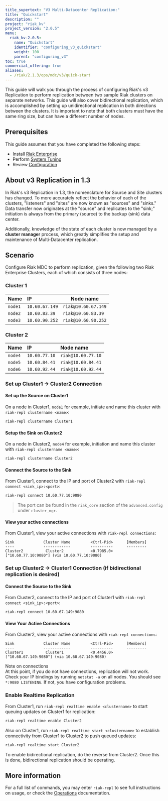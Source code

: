 ```yaml
---
title_supertext: "V3 Multi-Datacenter Replication:"
title: "Quickstart"
description: ""
project: "riak_kv"
project_version: "2.0.5"
menu:
  riak_kv-2.0.5:
    name: "Quickstart"
    identifier: "configuring_v3_quickstart"
    weight: 100
    parent: "configuring_v3"
toc: true
commercial_offering: true
aliases:
  - /riak/2.1.3/ops/mdc/v3/quick-start
---
```


[perf index]: /riak/kv/2.0.5/using/performance
[config v3 mdc]: /riak/kv/2.0.5/configuring/v3-multi-datacenter
[cluster ops v3 mdc]: /riak/kv/2.0.5/using/cluster-operations/v3-multi-datacenter

This guide will walk you through the process of configuring Riak's v3
Replication to perform replication between two sample Riak clusters on
separate networks. This guide will also cover bidirectional replication,
which is accomplished by setting up unidirectional replication in both
directions between the clusters.  It is important to note that both
clusters must have the same ring size, but can have a different number
of nodes.

## Prerequisites

This guide assumes that you have completed the following steps:

* Install [Riak Enterprise](http://basho.com/riak-enterprise/)
* Perform [System Tuning][perf index]
* Review [Configuration][config v3 mdc]

## About v3 Replication in 1.3

In Riak's v3 Replication in 1.3, the nomenclature for Source and Site
clusters has changed. To more accurately reflect the behavior of each of
the clusters, "listeners" and "sites" are now known as "sources" and
"sinks." Data transfer now originates at the "source" and replicates to
the "sink;" initiation is always from the primary (source) to the backup
(sink) data center.

Additionally, knowledge of the state of each cluster is now managed by a
**cluster manager** process, which greatly simplifies the setup and
maintenance of Multi-Datacenter replication.

## Scenario

Configure Riak MDC to perform replication, given the following two
Riak Enterprise Clusters, each of which consists of three nodes:

### Cluster 1

Name  | IP          | Node name
:-----|:-------------|-----------------
`node1` | `10.60.67.149` | `riak@10.60.67.149`
`node2` | `10.60.83.39`  | `riak@10.60.83.39`
`node3` | `10.60.90.252` | `riak@10.60.90.252`

### Cluster 2

Name  | IP          | Node name
:-----|:------------|:----------------
`node4` | `10.60.77.10` | `riak@10.60.77.10`
`node5` | `10.60.84.41` | `riak@10.60.84.41`
`node6` | `10.60.92.44` | `riak@10.60.92.44`


### Set up Cluster1 &rarr; Cluster2 Connection

#### Set up the Source on Cluster1

On a node in Cluster1, `node1` for example, initiate and name this
cluster with `riak-repl clustername <name>`:

```bash
riak-repl clustername Cluster1
```
  
#### Setup the Sink on Cluster2

On a node in Cluster2, `node4` for example, initiation and name this
cluster with `riak-repl clustername <name>`:

```bash
riak-repl clustername Cluster2
```
  
#### Connect the Source to the Sink

From Cluster1, connect to the IP and port of Cluster2 with `riak-repl
connect <sink_ip>:<port>`:

```bash
riak-repl connect 10.60.77.10:9080
```

> The port can be found in the `riak_core` section of the `advanced.config`
> under `cluster_mgr`.

#### View your active connections

From Cluster1, view your active connections with `riak-repl
connections`:

```
Sink             Cluster Name         <Ctrl-Pid>      [Members]
----             ------------         ----------      ---------
Cluster2          Cluster2            <0.7985.0>      ["10.60.77.10:9080"] (via 10.60.77.10:9080)
```

### Set up Cluster2 &rarr; Cluster1 Connection (if bidirectional replication is desired)

#### Connect the Source to the Sink

From Cluster2, connect to the IP and port of Cluster1 with `riak-repl
connect <sink_ip>:<port>`:

```bash
riak-repl connect 10.60.67.149:9080
```
  
#### View Your Active Connections

From Cluster2, view your active connections with `riak-repl
connections`:

```
Sink             Cluster Name         <Ctrl-Pid>      [Members]
----             ------------         ----------      ---------
Cluster1          Cluster1            <0.4456.0>      ["10.60.67.149:9080"] (via 10.60.67.149:9080)
```

<div class="note">
<div class="title">Note on connections</div>
At this point, if you do not have connections, replication will not
work. Check your IP bindings by running <code>netstat -a</code> on all
nodes. You should see <code>*:9080 LISTENING</code>. If not, you have
configuration problems.
</div>

### Enable Realtime Replication

From Cluster1, run `riak-repl realtime enable <clustername>` to start
queuing updates on Cluster1 for replication:

```bash
riak-repl realtime enable Cluster2
```
  
Also on Cluster1, run `riak-repl realtime start <clustername>` to
establish connectivity from Cluster1 to Cluster2 to push queued updates:

```bash
riak-repl realtime start Cluster2
```
  
To enable bidirectional replication, do the reverse from Cluster2.
Once this is done, bidirectional replication should be operating.
  
## More information

For a full list of commands, you may enter `riak-repl` to see full
instructions on usage, or check the [Operations][cluster ops v3 mdc] documentation.
